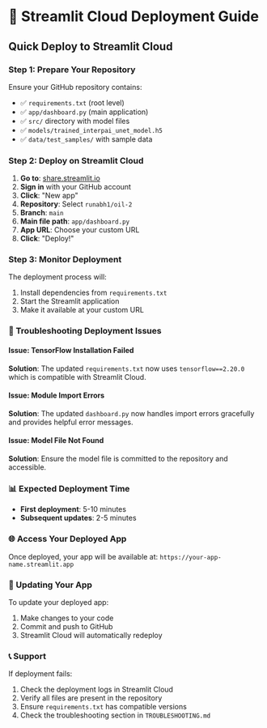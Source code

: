 # 🚀 Streamlit Cloud Deployment Guide

## Quick Deploy to Streamlit Cloud

### Step 1: Prepare Your Repository
Ensure your GitHub repository contains:
- ✅ `requirements.txt` (root level)
- ✅ `app/dashboard.py` (main application)
- ✅ `src/` directory with model files
- ✅ `models/trained_interpai_unet_model.h5`
- ✅ `data/test_samples/` with sample data

### Step 2: Deploy on Streamlit Cloud

1. **Go to**: [share.streamlit.io](https://share.streamlit.io)
2. **Sign in** with your GitHub account
3. **Click**: "New app"
4. **Repository**: Select `runabh1/oil-2`
5. **Branch**: `main`
6. **Main file path**: `app/dashboard.py`
7. **App URL**: Choose your custom URL
8. **Click**: "Deploy!"

### Step 3: Monitor Deployment

The deployment process will:
1. Install dependencies from `requirements.txt`
2. Start the Streamlit application
3. Make it available at your custom URL

### 🔧 Troubleshooting Deployment Issues

#### Issue: TensorFlow Installation Failed
**Solution**: The updated `requirements.txt` now uses `tensorflow==2.20.0` which is compatible with Streamlit Cloud.

#### Issue: Module Import Errors
**Solution**: The updated `dashboard.py` now handles import errors gracefully and provides helpful error messages.

#### Issue: Model File Not Found
**Solution**: Ensure the model file is committed to the repository and accessible.

### 📊 Expected Deployment Time
- **First deployment**: 5-10 minutes
- **Subsequent updates**: 2-5 minutes

### 🌐 Access Your Deployed App
Once deployed, your app will be available at:
`https://your-app-name.streamlit.app`

### 🔄 Updating Your App
To update your deployed app:
1. Make changes to your code
2. Commit and push to GitHub
3. Streamlit Cloud will automatically redeploy

### 📞 Support
If deployment fails:
1. Check the deployment logs in Streamlit Cloud
2. Verify all files are present in the repository
3. Ensure `requirements.txt` has compatible versions
4. Check the troubleshooting section in `TROUBLESHOOTING.md`
